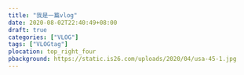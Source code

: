 ```yaml
---
title: "我是一篇vlog"
date: 2020-08-02T22:40:49+08:00
draft: true
categories: ["VLOG"]
tags: ["VLOGtag"]
plocation: top_right_four
pbackground: https://static.is26.com/uploads/2020/04/usa-45-1.jpg
---
```


